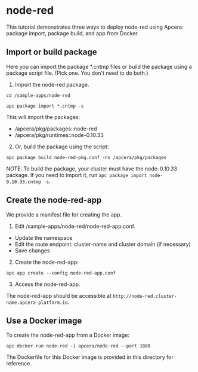 # node-red

This tutorial demonstrates three ways to deploy node-red using Apcera: package import, package build, and app from Docker.

## Import or build package

Here you can import the package *.cntmp files or build the package using a package script file. (Pick one. You don't need to do both.)

1) Import the node-red package.

`cd /sample-apps/node-red`

`apc package import *.cntmp -s`

This will import the packages:

- /apcera/pkg/packages::node-red
- /apcera/pkg/runtimes::node-0.10.33

2) Or, build the package using the script:

`apc package build node-red-pkg.conf -ns /apcera/pkg/packages`

NOTE: To build the package, your cluster must have the node-0.10.33 package. If you need to import it, run `apc package import node-0.10.33.cntmp -s`.

## Create the node-red-app

We provide a manifest file for creating the app.

1) Edit /sample-apps/node-red/node-red-app.conf.

- Update the namespace
- Edit the route endpoint: cluster-name and cluster domain (if necessary)
- Save changes

2) Create the node-red-app:

`apc app create --config node-red-app.conf`

3) Access the node-red-app.

The node-red-app should be accessible at `http://node-red.cluster-name.apcera-platform.io`.

## Use a Docker image

To create the node-red-app from a Docker image:

`apc docker run node-red -i apcera/node-red --port 1880`

The Dockerfile for this Docker image is provided in this directory for reference.